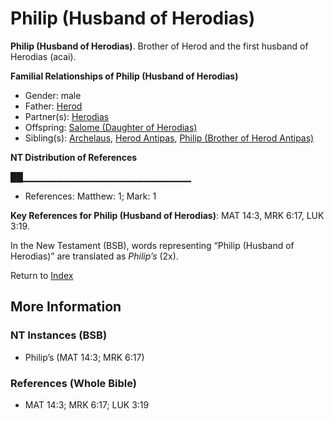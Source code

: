 # Philip (Husband of Herodias)
**Philip (Husband of Herodias)**. 
Brother of Herod and the first husband of Herodias (acai). 




**Familial Relationships of Philip (Husband of Herodias)**


* Gender: male
* Father: [Herod](Herod.md)
* Partner(s): [Herodias](Herodias.md)
* Offspring: [Salome (Daughter of Herodias)](Salome.2.md)
* Sibling(s): [Archelaus](Archelaus.md), [Herod Antipas](Herod.2.md), [Philip (Brother of Herod Antipas)](Philip.3.md)


**NT Distribution of References**

██▁▁▁▁▁▁▁▁▁▁▁▁▁▁▁▁▁▁▁▁▁▁▁▁▁
* References: Matthew: 1; Mark: 1



**Key References for Philip (Husband of Herodias)**: 
MAT 14:3, MRK 6:17, LUK 3:19. 




In the New Testament (BSB), words representing “Philip (Husband of Herodias)” are translated as 
*Philip’s* (2x). 


Return to [Index](00-Index.md)

## More Information

### NT Instances (BSB)

* Philip’s (MAT 14:3; MRK 6:17)



### References (Whole Bible)

* MAT 14:3; MRK 6:17; LUK 3:19



